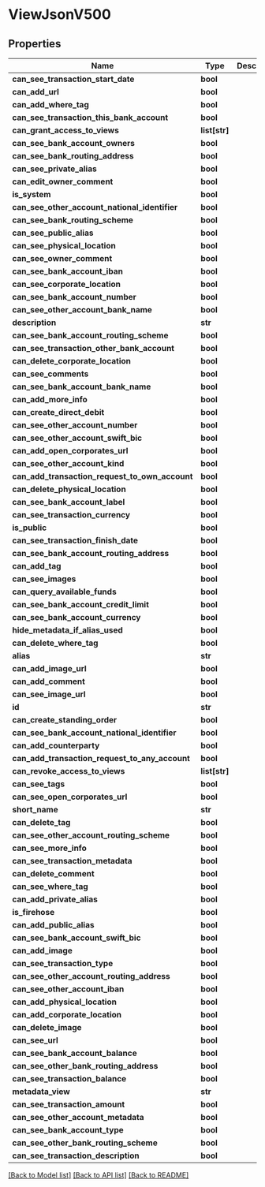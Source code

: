 # ViewJsonV500

## Properties
Name | Type | Description | Notes
------------ | ------------- | ------------- | -------------
**can_see_transaction_start_date** | **bool** |  | 
**can_add_url** | **bool** |  | 
**can_add_where_tag** | **bool** |  | 
**can_see_transaction_this_bank_account** | **bool** |  | 
**can_grant_access_to_views** | **list[str]** |  | 
**can_see_bank_account_owners** | **bool** |  | 
**can_see_bank_routing_address** | **bool** |  | 
**can_see_private_alias** | **bool** |  | 
**can_edit_owner_comment** | **bool** |  | 
**is_system** | **bool** |  | 
**can_see_other_account_national_identifier** | **bool** |  | 
**can_see_bank_routing_scheme** | **bool** |  | 
**can_see_public_alias** | **bool** |  | 
**can_see_physical_location** | **bool** |  | 
**can_see_owner_comment** | **bool** |  | 
**can_see_bank_account_iban** | **bool** |  | 
**can_see_corporate_location** | **bool** |  | 
**can_see_bank_account_number** | **bool** |  | 
**can_see_other_account_bank_name** | **bool** |  | 
**description** | **str** |  | 
**can_see_bank_account_routing_scheme** | **bool** |  | 
**can_see_transaction_other_bank_account** | **bool** |  | 
**can_delete_corporate_location** | **bool** |  | 
**can_see_comments** | **bool** |  | 
**can_see_bank_account_bank_name** | **bool** |  | 
**can_add_more_info** | **bool** |  | 
**can_create_direct_debit** | **bool** |  | 
**can_see_other_account_number** | **bool** |  | 
**can_see_other_account_swift_bic** | **bool** |  | 
**can_add_open_corporates_url** | **bool** |  | 
**can_see_other_account_kind** | **bool** |  | 
**can_add_transaction_request_to_own_account** | **bool** |  | 
**can_delete_physical_location** | **bool** |  | 
**can_see_bank_account_label** | **bool** |  | 
**can_see_transaction_currency** | **bool** |  | 
**is_public** | **bool** |  | 
**can_see_transaction_finish_date** | **bool** |  | 
**can_see_bank_account_routing_address** | **bool** |  | 
**can_add_tag** | **bool** |  | 
**can_see_images** | **bool** |  | 
**can_query_available_funds** | **bool** |  | 
**can_see_bank_account_credit_limit** | **bool** |  | 
**can_see_bank_account_currency** | **bool** |  | 
**hide_metadata_if_alias_used** | **bool** |  | 
**can_delete_where_tag** | **bool** |  | 
**alias** | **str** |  | 
**can_add_image_url** | **bool** |  | 
**can_add_comment** | **bool** |  | 
**can_see_image_url** | **bool** |  | 
**id** | **str** |  | 
**can_create_standing_order** | **bool** |  | 
**can_see_bank_account_national_identifier** | **bool** |  | 
**can_add_counterparty** | **bool** |  | 
**can_add_transaction_request_to_any_account** | **bool** |  | 
**can_revoke_access_to_views** | **list[str]** |  | 
**can_see_tags** | **bool** |  | 
**can_see_open_corporates_url** | **bool** |  | 
**short_name** | **str** |  | 
**can_delete_tag** | **bool** |  | 
**can_see_other_account_routing_scheme** | **bool** |  | 
**can_see_more_info** | **bool** |  | 
**can_see_transaction_metadata** | **bool** |  | 
**can_delete_comment** | **bool** |  | 
**can_see_where_tag** | **bool** |  | 
**can_add_private_alias** | **bool** |  | 
**is_firehose** | **bool** |  | [optional] 
**can_add_public_alias** | **bool** |  | 
**can_see_bank_account_swift_bic** | **bool** |  | 
**can_add_image** | **bool** |  | 
**can_see_transaction_type** | **bool** |  | 
**can_see_other_account_routing_address** | **bool** |  | 
**can_see_other_account_iban** | **bool** |  | 
**can_add_physical_location** | **bool** |  | 
**can_add_corporate_location** | **bool** |  | 
**can_delete_image** | **bool** |  | 
**can_see_url** | **bool** |  | 
**can_see_bank_account_balance** | **bool** |  | 
**can_see_other_bank_routing_address** | **bool** |  | 
**can_see_transaction_balance** | **bool** |  | 
**metadata_view** | **str** |  | 
**can_see_transaction_amount** | **bool** |  | 
**can_see_other_account_metadata** | **bool** |  | 
**can_see_bank_account_type** | **bool** |  | 
**can_see_other_bank_routing_scheme** | **bool** |  | 
**can_see_transaction_description** | **bool** |  | 

[[Back to Model list]](../README.md#documentation-for-models) [[Back to API list]](../README.md#documentation-for-api-endpoints) [[Back to README]](../README.md)


